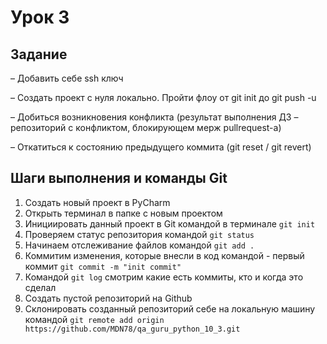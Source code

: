 # Урок 3
## Задание
– Добавить себе ssh ключ

– Создать проект с нуля локально. Пройти флоу от git init до git push -u

– Добиться возникновения конфликта (результат выполнения ДЗ – репозиторий с конфликтом, блокирующем мерж pullrequest-а)

– Откатиться к состоянию предыдущего коммита (git reset / git revert)

## Шаги выполнения и команды Git
1) Создать новый проект в PyCharm
2) Открыть терминал в папке с новым проектом
3) Инициировать данный проект в Git командой в терминале `git init`
4) Проверяем статус репозитория командой `git status`
5) Начинаем отслеживание файлов командой `git add .`
6) Коммитим изменения, которые внесли в код командой - первый коммит `git commit -m "init commit"`
7) Командой `git log` смотрим какие есть коммиты, кто и когда это сделал
8) Создать пустой репозиторий на Github
9) Склонировать созданный репозиторий себе на локальную машину командой `git remote add origin https://github.com/MDN78/qa_guru_python_10_3.git`

